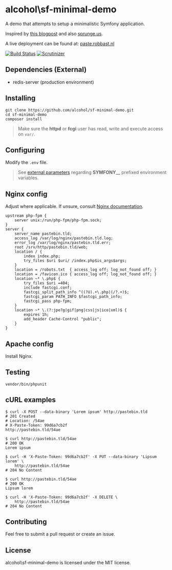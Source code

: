 # alcohol\sf-minimal-demo

A demo that attempts to setup a minimalistic Symfony application.

Inspired by [this blogpost](http://www.whitewashing.de/2014/10/26/symfony_all_the_things_web.html) and also [sprunge.us](http://sprunge.us).

A live deployment can be found at: [paste.robbast.nl](http://paste.robbast.nl)

[![Build Status](https://img.shields.io/travis/alcohol/sf-minimal-demo.svg?style=flat-square)](https://travis-ci.org/alcohol/sf-minimal-demo)
[![Scrutinizer](https://img.shields.io/scrutinizer/g/alcohol/sf-minimal-demo.svg?style=flat-square)](https://scrutinizer-ci.com/g/alcohol/sf-minimal-demo)

## Dependencies (External)

* redis-server (production environment)


## Installing

```
git clone https://github.com/alcohol/sf-minimal-demo.git
cd sf-minimal-demo
composer install
```

> Make sure the **httpd** or **fcgi** user has read, write and execute access on `var/`.


## Configuring

Modify the `.env` file.

> See [external parameters](http://symfony.com/doc/current/cookbook/configuration/external_parameters.html)
> regarding **SYMFONY__** prefixed environment variables.


## Nginx config

Adjust where applicable. If unsure, consult [Nginx documentation](http://nginx.org/en/docs/).

``` Nginx
upstream php-fpm {
    server unix:/run/php-fpm/php-fpm.sock;
}
server {
    server_name pastebin.tld;
    access_log /var/log/nginx/pastebin.tld.log;
    error_log /var/log/nginx/pastebin.tld.err;
    root /srv/http/pastebin.tld/web;
    location / {
        index index.php;
        try_files $uri $uri/ /index.php$is_args$args;
    }
    location = /robots.txt  { access_log off; log_not_found off; }
    location = /favicon.ico { access_log off; log_not_found off; }
    location ~* \.php$ {
        try_files $uri =404;
        include fastcgi.conf;
        fastcgi_split_path_info ^((?U).+\.php)(/?.+)$;
        fastcgi_param PATH_INFO $fastcgi_path_info;
        fastcgi_pass php-fpm;
    }
    location ~* \.(?:jpe?g|gif|png|css|js|ico|xml)$ {
        expires 1h;
        add_header Cache-Control "public";
    }
}
```

## Apache config

Install Nginx.


## Testing

```
vendor/bin/phpunit
```


## cURL examples

``` Shell
$ curl -X POST --data-binary 'Lorem ipsum' http://pastebin.tld
# 201 Created
# Location: /54ae
# X-Paste-Token: 99d6a7cb2f
http://pastebin.tld/54ae

$ curl http://pastebin.tld/54ae
# 200 OK
Lorem ipsum

$ curl -H 'X-Paste-Token: 99d6a7cb2f' -X PUT --data-binary 'Lipsum lorem' \
    http://pastebin.tld/54ae
# 204 No Content

$ curl http://pastebin.tld/54ae
# 200 OK
Lipsum lorem

$ curl -H 'X-Paste-Token: 99d6a7cb2f' -X DELETE \
    http://pastebin.tld/54ae
# 204 No Content
```


## Contributing

Feel free to submit a pull request or create an issue.


## License

alcohol\sf-minimal-demo is licensed under the MIT license.
